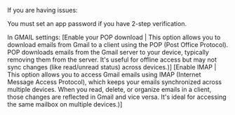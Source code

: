 If you are having issues:

You must set an app password if you have 2-step verification.

  In GMAIL settings:
    [Enable your POP download | This option allows you to download emails from Gmail to a client using the POP (Post Office Protocol). POP downloads emails from the Gmail server to your device, typically removing them from the server. It's useful for offline access but may not sync changes (like read/unread status) across devices.)]
    [Enable IMAP | This option allows you to access Gmail emails using IMAP (Internet Message Access Protocol), which keeps your emails synchronized across multiple devices. When you read, delete, or organize emails in a client, those changes are reflected in Gmail and vice versa. It's ideal for accessing the same mailbox on multiple devices.)]
